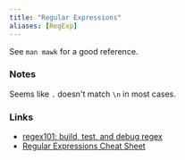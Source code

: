 ```yaml
---
title: "Regular Expressions"
aliases: [RegExp]
---
```


See `man mawk` for a good reference.

### Notes
Seems like `.` doesn't match `\n` in most cases.

### Links
- [regex101: build, test, and debug regex](https://regex101.com/)
- [Regular Expressions Cheat Sheet](https://cheatography.com/davechild/cheat-sheets/regular-expressions/)

